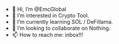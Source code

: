 - 👋 Hi, I’m @EmcGlobal
- 👀 I’m interested in Crypto Tool.
- 🌱 I’m currently learning SOL / DeFillama.
- 💞️ I’m looking to collaborate on Nothing.
- 📫 How to reach me: inbox!!!

<!---
EmcGlobal/EmcGlobal is a ✨ special ✨ repository because its `README.md` (this file) appears on your GitHub profile.
You can click the Preview link to take a look at your changes.
--->
